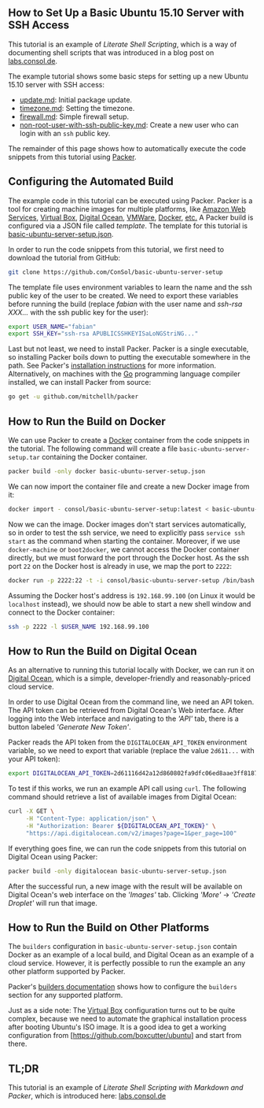 How to Set Up a Basic Ubuntu 15.10 Server with SSH Access
---------------------------------------------------------

This tutorial is an example of _Literate Shell Scripting_, which is a way of
documenting shell scripts that was introduced in a blog post on [labs.consol.de].

The example tutorial shows some basic steps for setting up a new
Ubuntu 15.10 server with SSH access:

* [update.md]: Initial package update.
* [timezone.md]: Setting the timezone.
* [firewall.md]: Simple firewall setup.
* [non-root-user-with-ssh-public-key.md]: Create a new user who can login
  with an `ssh` public key.

The remainder of this page shows how to automatically execute the code snippets
from this tutorial using [Packer].

Configuring the Automated Build
-------------------------------

The example code in this tutorial can be executed using Packer.
Packer is a tool for creating machine images for multiple platforms, like
[Amazon Web Services], [Virtual Box], [Digital Ocean], [VMWare], [Docker], [etc.]
A Packer build is configured via a JSON file called _template_. The
template for this tutorial is [basic-ubuntu-server-setup.json].

In order to run the code snippets from this tutorial, we first need to
download the tutorial from GitHub:

```bash
git clone https://github.com/ConSol/basic-ubuntu-server-setup
```

The template file uses environment variables to learn the name
and the ssh public key of the user to be created. We need to export
these variables before running the build (replace _fabian_ with the
user name and _ssh-rsa XXX..._ with the ssh public key for the user):

```bash
export USER_NAME="fabian"
export SSH_KEY="ssh-rsa APUBLICSSHKEYISaLoNGStriNG..."
```

Last but not least, we need to install Packer.
Packer is a single executable, so installing Packer boils down to putting
the executable somewhere in the path. See Packer's [installation instructions]
for more information. Alternatively, on machines with the [Go] programming
language compiler installed, we can install Packer from source:

```bash
go get -u github.com/mitchellh/packer
```

How to Run the Build on Docker
---------------------------------

We can use Packer to create a [Docker] container from the code snippets in the
tutorial. The following command will create a file
`basic-ubuntu-server-setup.tar` containing the Docker container.

```bash
packer build -only docker basic-ubuntu-server-setup.json
```

We can now import the container file and create a new Docker image from it:

```bash
docker import - consol/basic-ubuntu-server-setup:latest < basic-ubuntu-server-setup.tar
```

Now we can the image. Docker images don't start services automatically,
so in order to test the ssh service, we need to explicitly pass
`service ssh start` as the command when starting the container.
Moreover, if we use `docker-machine` or `boot2docker`, we cannot access
the Docker container directly, but we must forward the port through the
Docker host. As the ssh port `22` on the Docker host is already in use,
we map the port to `2222`:

```bash
docker run -p 2222:22 -t -i consol/basic-ubuntu-server-setup /bin/bash -c 'service ssh start && exec /bin/bash'
```

Assuming the Docker host's address is `192.168.99.100` (on Linux it would be
`localhost` instead), we should now be able to start a new shell window
and connect to the Docker container:

```bash
ssh -p 2222 -l $USER_NAME 192.168.99.100
```

How to Run the Build on Digital Ocean
----------------------------------------

As an alternative to running this tutorial locally with Docker, we can
run it on [Digital Ocean], which is a simple, developer-friendly and
reasonably-priced cloud service.

In order to use Digital Ocean from the command line, we need an API token.
The API token can be retrieved from Digital Ocean's Web interface.
After logging into the Web interface and navigating to the _'API'_ tab, there
is a button labeled _'Generate New Token'_.

Packer reads the API token from the `DIGITALOCEAN_API_TOKEN` environment
variable, so we need to export that variable (replace the value `2d611...`
with your API token):

```bash
export DIGITALOCEAN_API_TOKEN=2d61116d42a12d860802fa9dfc06ed8aae3ff8187c923d7ac66b6e8823b2d456
```

To test if this works, we run an example API call using `curl`.
The following command should retrieve a list of available images from
Digital Ocean:

```bash
curl -X GET \
     -H "Content-Type: application/json" \
     -H "Authorization: Bearer ${DIGITALOCEAN_API_TOKEN}" \
     "https://api.digitalocean.com/v2/images?page=1&per_page=100"
```

If everything goes fine, we can run the code snippets from this tutorial on
Digital Ocean using Packer:

```bash
packer build -only digitalocean basic-ubuntu-server-setup.json
```

After the successful run, a new image with the result will be available
on Digital Ocean's web interface on the _'Images'_ tab. Clicking _'More'_ ->
_'Create Droplet'_ will run that image.

How to Run the Build on Other Platforms
-----------------------------------------

The `builders` configuration in `basic-ubuntu-server-setup.json` contain
Docker as an example of a local build, and Digital Ocean as an example
of a cloud service. However, it is perfectly possible to run the example an
any other platform supported by Packer.

Packer's [builders documentation] shows how to configure the `builders`
section for any supported platform.

Just as a side note: The [Virtual Box] configuration turns out to be quite
complex, because we need to automate the graphical installation process
after booting Ubuntu's ISO image. It is a good idea to get a working
configuration from [https://github.com/boxcutter/ubuntu] and start from there.

TL;DR
-----

This tutorial is an example of
_Literate Shell Scripting with Markdown and Packer_,
which is introduced here: [labs.consol.de]

[labs.consol.de]: https://labs.consol.de/packer/2016/04/04/literate-shell-scripting.html
[update.md]: update.md
[timezone.md]: timezone.md
[firewall.md]: firewall.md
[non-root-user-with-ssh-public-key.md]: non-root-user-with-ssh-public-key.md
[Packer]: https://www.packer.io
[Amazon Web Services]: http://aws.amazon.com
[Virtual Box]: https://www.virtualbox.org
[Digital Ocean]: https://www.digitalocean.com
[VMWare]: http://www.vmware.com
[Docker]: https://www.docker.com/
[etc.]: https://www.packer.io/docs/
[basic-ubuntu-server-setup.json]: basic-ubuntu-server-setup.json
[installation instructions]: https://www.packer.io/docs/installation.html
[Go]: https://golang.org/
[builders documentation]: https://www.packer.io/docs/templates/builders.html
[Virtual Box]: https://www.virtualbox.org/
[https://github.com/boxcutter/ubuntu]: https://github.com/boxcutter/ubuntu
